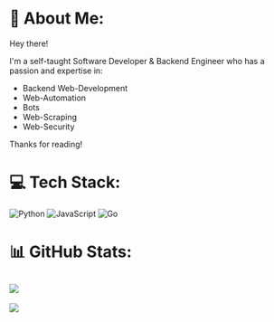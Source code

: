 # 💫 About Me:
Hey there!

I'm a self-taught Software Developer & Backend Engineer who has a passion and expertise in:

- Backend Web-Development
- Web-Automation
- Bots
- Web-Scraping
- Web-Security

Thanks for reading!
# 💻 Tech Stack:
![Python](https://img.shields.io/badge/python-3670A0?style=for-the-badge&logo=python&logoColor=ffdd54) ![JavaScript](https://img.shields.io/badge/javascript-%23323330.svg?style=for-the-badge&logo=javascript&logoColor=%23F7DF1E) ![Go](https://img.shields.io/badge/go-%2300ADD8.svg?style=for-the-badge&logo=go&logoColor=white)
# 📊 GitHub Stats:
![](https://github-readme-streak-stats.herokuapp.com/?user=DrizzySZN&theme=dark&hide_border=true)<br/>
---
[![](https://visitcount.itsvg.in/api?id=DrizzySZN&icon=0&color=0)](https://visitcount.itsvg.in)

<!-- Proudly created with GPRM ( https://gprm.itsvg.in ) -->
